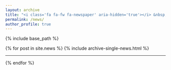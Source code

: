 ```yaml
---
layout: archive
title: "<i class='fa fa-fw fa-newspaper' aria-hidden='true'></i> &nbsp; News"
permalink: /news/
author_profile: true
---
```



{% include base_path %}

{% for post in site.news %}
  {% include archive-single-news.html %}
  <hr>
{% endfor %}
